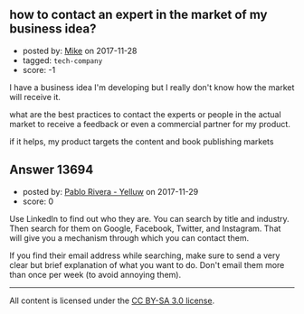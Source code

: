 ## how to contact an expert in the market of my business idea?

- posted by: [Mike](https://stackexchange.com/users/4546119/mike) on 2017-11-28
- tagged: `tech-company`
- score: -1

I have a business idea I'm developing but I really don't know how the market will receive it. 

what are the best practices to contact the experts or people in the actual market to receive a feedback or even a commercial partner for my product. 

if it helps, my product targets the content and book publishing markets


## Answer 13694

- posted by: [Pablo Rivera - Yelluw](https://stackexchange.com/users/12380190/pablo-rivera-yelluw) on 2017-11-29
- score: 0

Use LinkedIn to find out who they are. You can search by title and industry. Then search for them on Google, Facebook, Twitter, and Instagram. That will give you a mechanism through which you can contact them.

If you find their email address while searching, make sure to send a very clear but brief explanation of what you want to do. Don't email them more than once per week (to avoid annoying them).



---

All content is licensed under the [CC BY-SA 3.0 license](https://creativecommons.org/licenses/by-sa/3.0/).
